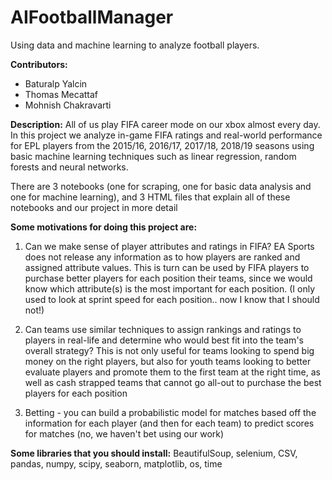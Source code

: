 # AIFootballManager
Using data and machine learning to analyze football players. 

<b>Contributors:</b>
<ul>
  <li>Baturalp Yalcin</li>
  <li>Thomas Mecattaf</li>
  <li>Mohnish Chakravarti</li>
  </ul>



<b>Description:</b>
All of us play FIFA career mode on our xbox almost every day. In this project we analyze in-game FIFA ratings and real-world performance for EPL players from the 2015/16, 2016/17, 2017/18, 2018/19 seasons using basic machine learning techniques such as linear regression, random forests and neural networks. 

There are 3 notebooks (one for scraping, one for basic data analysis and one for machine learning), and 3 HTML files that explain all of these notebooks and our project in more detail


<b>Some motivations for doing this project are:</b>
1) Can we make sense of player attributes and ratings in FIFA? EA Sports does not release any information as to how players are ranked and assigned attribute values. This is turn can be used by FIFA players to purchase better players for each position their teams, since we would know which attribute(s) is the most important for each position. (I only used to look at sprint speed for each position.. now I know that I should not!)


2) Can teams use similar techniques to assign rankings and ratings to players in real-life and determine who would best fit into the team's overall strategy? This is not only useful for teams looking to spend big money on the right players, but also for youth teams looking to better evaluate players and promote them to the first team at the right time, as well as cash strapped teams that cannot go all-out to purchase the best players for each position


3) Betting - you can build a probabilistic model for matches based off the information for each player (and then for each team) to predict scores for matches (no, we haven't bet using our work)


<b>Some libraries that you should install:</b> BeautifulSoup, selenium, CSV, pandas, numpy, scipy, seaborn, matplotlib, os, time


